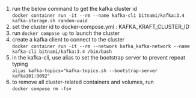 1. run the below command to get the kafka cluster id  
`docker container run -it --rm --name kafka-cli bitnami/kafka:3.4 kafka-storage.sh random-uuid`
2. set the cluster id to docker-compose.yml : KAFKA_KRAFT_CLUSTER_ID  
3. run `docker compose up` to launch the cluster  
4. create a kafka client to connect to the cluster  
`docker container run -it --rm --network kafka_kafka-network --name kafka-cli bitnami/kafka:3.4 /bin/bash`
5. in the kafka-cli, use alias to set the bootstrap server to prevent repeat typing  
`alias kafka-topics="kafka-topics.sh --bootstrap-server kafka101:9092"`
6. to remove all cluster-related containers and volumes, run   
`docker compose rm -fsv`  